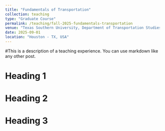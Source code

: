 ```yaml
---
title: "Fundamentals of Transportation"
collection: teaching
type: "Graduate Course"
permalink: /teaching/fall-2025-fundamentals-transportation
venue: "Texas Southern University, Department of Transportation Studies"
date: 2025-09-01
location: "Houston - TX, USA"
---
```


#This is a description of a teaching experience. You can use markdown like any other post.

Heading 1
======

Heading 2
======

Heading 3
======

